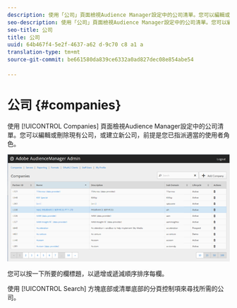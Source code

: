 ```yaml
---
description: 使用「公司」頁面檢視Audience Manager設定中的公司清單。您可以編輯或刪除現有公司，或建立新公司，前提是您已指派適當的使用者角色。
seo-description: 使用「公司」頁面檢視Audience Manager設定中的公司清單。您可以編輯或刪除現有公司，或建立新公司，前提是您已指派適當的使用者角色。
seo-title: 公司
title: 公司
uuid: 64b467f4-5e2f-4637-a62 d-9c70 c8 a1 a
translation-type: tm+mt
source-git-commit: be661580da839ce6332a0ad827dec08e854abe54

---
```



# 公司 {#companies}

使用 [!UICONTROL Companies] 頁面檢視Audience Manager設定中的公司清單。您可以編輯或刪除現有公司，或建立新公司，前提是您已指派適當的使用者角色。

![](assets/companies.png)

您可以按一下所要的欄標題，以遞增或遞減順序排序每欄。

使用 [!UICONTROL Search] 方塊底部或清單底部的分頁控制項來尋找所需的公司。
